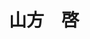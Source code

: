 ---
title: "山方　啓"
draft: false

# Job rank 職階
rank: "教授" # 教授 | 准教授 | 助教 | ...

# Laboratory group
la_group: "分子化学" # 分子化学 | 物質化学 | 反応化学

# Laboratory
laboratory: "表面物理化学研究室"

# page title background image
bg_image: "images/banner/bg1.jpg"

# meta description ~100 letters in Japanese
description : "太陽光を用いて水から水素を製造できる光触媒や低コスト有機太陽電池、発光素子などのメカニズムを解明し、より性能を高める研究を行っています。最新の分光分析技術を武器にして、素材が有する未知の物性を発掘し、それを上手く活用することが重要であると考えています。"

# teacher portrait
image: "images/faculty/anonymous.png"

# course 今のところ不使用
# course: ["分子化学"]
# biography or slogan
# bio: "京都府出身、理論物理化学部屋。"

# interest
interest: ["表面分光学", "光触媒", "太陽電池"]
# contact info
contact:
- icon: ti-email
  link: mailto:yamakata@okayama-u.ac.jp
  name: yamakata@okayama-u.ac.jp
- icon: ti-id-badge
  link: https://researcherid.com/rid/I-6260-2013
  name: ResearcherID I-6260-2013
- icon: ti-id-badge
  link: https://orcid.org/0000-0003-3179-7588
  name: ORCID 0000-0003-3179-7588
- icon: ti-google
  link: https://scholar.google.co.jp/citations?user=-qC_RwEAAAAJ
  name: Scholar -qC_RwEAAAAJ


- name : "表面物理化学研究室"
  icon : "ti-world" # icon pack : https://themify.me/themify-icons
  link : "https://okadaichem.jp/surface/"

- name : "700-8530 岡山県岡山市津島中3－1－1 理学部本館A320室"
  icon : "ti-location-pin" # icon pack : https://themify.me/themify-icons
  link : "#"

# type
type: "faculty"
---